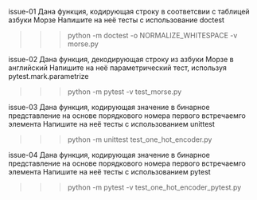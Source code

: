 issue-01
Дана функция, кодирующая строку в соответсвии с таблицей азбуки Морзе
Напишите на неё тесты с использование doctest
>>>python -m doctest -o NORMALIZE_WHITESPACE -v morse.py


issue-02
Дана функция, декодирующая строку из азбуки Морзе в английский
Напишите на неё параметрический тест, используя pytest.mark.parametrize
>>>python -m pytest -v test_morse.py


issue-03
Дана функция, кодирующая значение в бинарное представление на основе порядкового номера первого встречаемго элемента
Напишите на неё тесты с использованием unittest
>>>python -m unittest test_one_hot_encoder.py


issue-04
Дана функция, кодирующая значение в бинарное представление на основе порядкового номера первого встречаемго элемента
Напишите на неё тесты с использованием pytest
>>>python -m pytest -v test_one_hot_encoder_pytest.py
